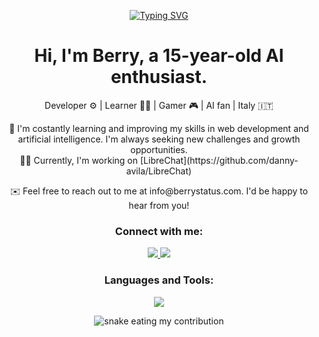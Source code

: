 <p align="center">
  <a href="https://git.io/typing-svg">
    <img src="https://readme-typing-svg.demolab.com?font=Fira+Code&weight=600&size=25&pause=1000&center=true&vCenter=true&width=435&lines=Hi+There!+%F0%9F%91%8B;I'm+Berry" alt="Typing SVG">
  </a>
</p>


<h1 align="center">Hi, I'm Berry, a 15-year-old AI enthusiast.</h1>

<p align="center">
  Developer ⚙️ | Learner 👨‍💻 | Gamer 🎮 | AI fan | Italy 🇮🇹
</p>

<p align="center">
  🌱 I'm costantly learning and improving my skills in web development and artificial intelligence. I'm always seeking new challenges and growth opportunities.
  <br>
  👨‍💻 Currently, I'm working on [LibreChat](https://github.com/danny-avila/LibreChat)
  <br>
</p>

<p align="center">
  ✉️ Feel free to reach out to me at info@berrystatus.com. I'd be happy to hear from you!
</p>

<h3 align="center">Connect with me:</h3>

<p align="center">
  <a href="https://twitter.com/@marcobe87547265">
    <img src="https://skillicons.dev/icons?i=twitter" />
  </a>
  <a href="https://discordapp.com/users/777604723435896843">
    <img src="https://skillicons.dev/icons?i=discord" />
  </a>
</p>


<h3 align="center">Languages and Tools:</h3>
<p align="center">
  <a href="https://skillicons.dev">
    <img src="https://skillicons.dev/icons?i=ts,js,react,vscode,unreal,cloudflare,docker,arduino,raspberrypi,bash,blender,gcp,git,nginx,pytorch" />
  </a>
</p>

<div align="center">
  <img alt="snake eating my contribution" src="https://github.com/Berry-13/Berry-13/blob/output/github-user-contribution.svg">
</div>
